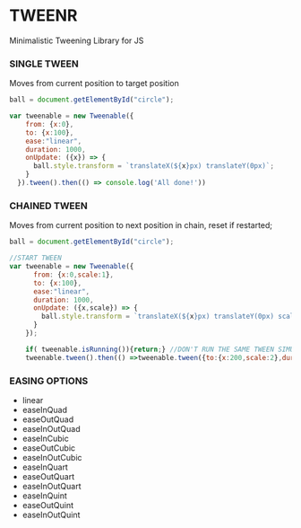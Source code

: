 # TWEENR
Minimalistic Tweening Library for JS

### SINGLE TWEEN
Moves from current position to target position
```javascript
ball = document.getElementById("circle");

var tweenable = new Tweenable({
    from: {x:0},
    to: {x:100},
    ease:"linear",
    duration: 1000,
    onUpdate: ({x}) => {
      ball.style.transform = `translateX(${x}px) translateY(0px)`;
    }
  }).tween().then(() => console.log('All done!'))
```

### CHAINED TWEEN
Moves from current position to next position in chain, reset if restarted;
```javascript
ball = document.getElementById("circle");

//START TWEEN
var tweenable = new Tweenable({
      from: {x:0,scale:1},
      to: {x:100},
      ease:"linear",
      duration: 1000,
      onUpdate: ({x,scale}) => {
        ball.style.transform = `translateX(${x}px) translateY(0px) scale(${scale})`;
      }
    });

    if( tweenable.isRunning()){return;} //DON'T RUN THE SAME TWEEN SIMULTANIOUS
    tweenable.tween().then(() =>tweenable.tween({to:{x:200,scale:2},duration:1000})).then(() => console.log('All done!'))
```

### EASING OPTIONS
  - linear
  - easeInQuad
  - easeOutQuad
  - easeInOutQuad
  - easeInCubic
  - easeOutCubic
  - easeInOutCubic
  - easeInQuart
  - easeOutQuart
  - easeInOutQuart
  - easeInQuint
  - easeOutQuint
  - easeInOutQuint
